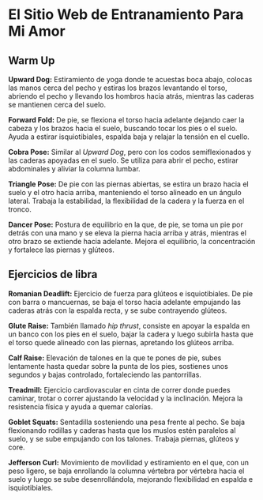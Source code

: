 # El Sitio Web de Entranamiento Para Mi Amor

## Warm Up

**Upward Dog:** Estiramiento de yoga donde te acuestas boca abajo, colocas las manos cerca del pecho y estiras los brazos levantando el torso, abriendo el pecho y llevando los hombros hacia atrás, mientras las caderas se mantienen cerca del suelo.  

**Forward Fold:** De pie, se flexiona el torso hacia adelante dejando caer la cabeza y los brazos hacia el suelo, buscando tocar los pies o el suelo. Ayuda a estirar isquiotibiales, espalda baja y relajar la tensión en el cuello.  

**Cobra Pose:** Similar al *Upward Dog*, pero con los codos semiflexionados y las caderas apoyadas en el suelo. Se utiliza para abrir el pecho, estirar abdominales y aliviar la columna lumbar.  

**Triangle Pose:** De pie con las piernas abiertas, se estira un brazo hacia el suelo y el otro hacia arriba, manteniendo el torso alineado en un ángulo lateral. Trabaja la estabilidad, la flexibilidad de la cadera y la fuerza en el tronco.  

**Dancer Pose:** Postura de equilibrio en la que, de pie, se toma un pie por detrás con una mano y se eleva la pierna hacia arriba y atrás, mientras el otro brazo se extiende hacia adelante. Mejora el equilibrio, la concentración y fortalece las piernas y glúteos. 

## Ejercicios de libra

**Romanian Deadlift:** Ejercicio de fuerza para glúteos e isquiotibiales. De pie con barra o mancuernas, se baja el torso hacia adelante empujando las caderas atrás con la espalda recta, y se sube contrayendo glúteos.  

**Glute Raise:** También llamado *hip thrust*, consiste en apoyar la espalda en un banco con los pies en el suelo, bajar la cadera y luego subirla hasta que el torso quede alineado con las piernas, apretando los glúteos arriba.  

**Calf Raise:** Elevación de talones en la que te pones de pie, subes lentamente hasta quedar sobre la punta de los pies, sostienes unos segundos y bajas controlado, fortaleciendo las pantorrillas.  

**Treadmill:** Ejercicio cardiovascular en cinta de correr donde puedes caminar, trotar o correr ajustando la velocidad y la inclinación. Mejora la resistencia física y ayuda a quemar calorías.  

**Goblet Squats:** Sentadilla sosteniendo una pesa frente al pecho. Se baja flexionando rodillas y caderas hasta que los muslos estén paralelos al suelo, y se sube empujando con los talones. Trabaja piernas, glúteos y core.  

**Jefferson Curl:** Movimiento de movilidad y estiramiento en el que, con un peso ligero, se baja enrollando la columna vértebra por vértebra hacia el suelo y luego se sube desenrollándola, mejorando flexibilidad en espalda e isquiotibiales.  
